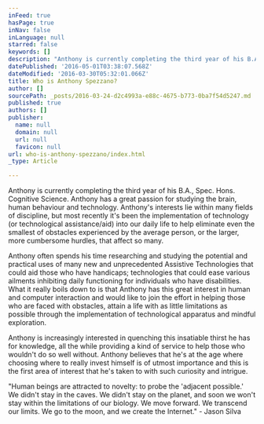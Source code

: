 ```yaml
---
inFeed: true
hasPage: true
inNav: false
inLanguage: null
starred: false
keywords: []
description: "Anthony is currently completing the third year of his B.A., Spec. Hons. Cognitive Science. Anthony has a great passion for studying the brain, human behaviour and technology. Anthony's interests lie within many fields of discipline, but most recently it’s been the implementation of technology (or technological assistance/aid) into our daily life to help eliminate even the smallest of obstacles experienced by the average person, or the larger, more cumbersome hurdles, that affect so many.\_"
datePublished: '2016-05-01T03:38:07.568Z'
dateModified: '2016-03-30T05:32:01.066Z'
title: Who is Anthony Spezzano?
author: []
sourcePath: _posts/2016-03-24-d2c4993a-e88c-4675-b773-0ba7f54d5247.md
published: true
authors: []
publisher:
  name: null
  domain: null
  url: null
  favicon: null
url: who-is-anthony-spezzano/index.html
_type: Article

---
```

Anthony is currently completing the third year of his B.A., Spec. Hons. Cognitive Science. Anthony has a great passion for studying the brain, human behaviour and technology. Anthony's interests lie within many fields of discipline, but most recently it's been the implementation of technology (or technological assistance/aid) into our daily life to help eliminate even the smallest of obstacles experienced by the average person, or the larger, more cumbersome hurdles, that affect so many. 

Anthony often spends his time researching and studying the potential and practical uses of many new and unprecedented Assistive Technologies that could aid those who have handicaps; technologies that could ease various ailments inhibiting daily functioning for individuals who have disabilities. What it really boils down to is that Anthony has this great interest in human and computer interaction and would like to join the effort in helping those who are faced with obstacles, attain a life with as little limitations as possible through the implementation of technological apparatus and mindful exploration. 

Anthony is increasingly interested in quenching this insatiable thirst he has for knowledge, all the while providing a kind of service to help those who wouldn't do so well without. Anthony believes that he's at the age where choosing where to really invest himself is of utmost importance and this is the first area of interest that he's taken to with such curiosity and intrigue. 

"Human beings are attracted to novelty: to probe the 'adjacent possible.'​ We didn't stay in the caves. We didn't stay on the planet, and soon we won't stay within the limitations of our biology. We move forward. We transcend our limits. We go to the moon, and we create the Internet." - Jason Silva